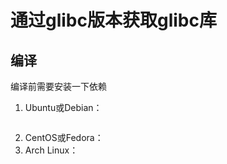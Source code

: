 #   通过glibc版本获取glibc库

##  编译
编译前需要安装一下依赖

1.  Ubuntu或Debian：
    ```sh
    
    ```
2.  CentOS或Fedora：
3.  Arch Linux：